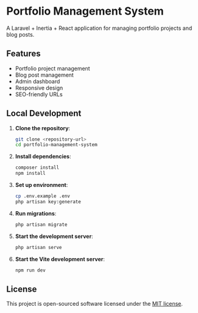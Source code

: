 # Portfolio Management System

A Laravel + Inertia + React application for managing portfolio projects and blog posts.

## Features

- Portfolio project management
- Blog post management
- Admin dashboard
- Responsive design
- SEO-friendly URLs

## Local Development

1. **Clone the repository**:

    ```bash
    git clone <repository-url>
    cd portfolio-management-system
    ```

2. **Install dependencies**:

    ```bash
    composer install
    npm install
    ```

3. **Set up environment**:

    ```bash
    cp .env.example .env
    php artisan key:generate
    ```

4. **Run migrations**:

    ```bash
    php artisan migrate
    ```

5. **Start the development server**:

    ```bash
    php artisan serve
    ```

6. **Start the Vite development server**:
    ```bash
    npm run dev
    ```

## License

This project is open-sourced software licensed under the [MIT license](https://opensource.org/licenses/MIT).
